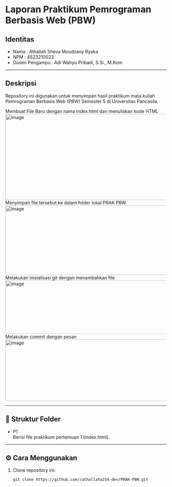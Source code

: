 # Laporan Praktikum Pemrograman Berbasis Web (PBW)

## Identitas
- Nama : Athallah Sheva Moudzany Ryaka  
- NPM  : 4523210023  
- Dosen Pengampu : 	Adi Wahyu Pribadi, S.Si., M.Kom  

---

## Deskripsi
Repository ini digunakan untuk menyimpan hasil praktikum mata kuliah Pemrograman Berbasis Web (PBW) Semester 5 di Universitas Pancasila.

Membuat File Baru dengan nama index.html dan menuliskan kode HTML
<img width="822" height="268" alt="image" src="https://github.com/user-attachments/assets/8a831bd0-2a20-420f-b110-237b7dbaac6c" />
Menyimpan file tersebut ke dalam folder lokal PRAK PBW
<img width="713" height="217" alt="image" src="https://github.com/user-attachments/assets/422772ea-79dd-4769-8670-edcb74541fa0" />
Melakukan inisialisasi git dengan menambahkan file
<img width="538" height="167" alt="image" src="https://github.com/user-attachments/assets/d2f6bd9f-cea7-4e8a-a25a-a91a84cc222c" />
Melakukan commit dengan pesan
<img width="608" height="192" alt="image" src="https://github.com/user-attachments/assets/d4120c19-5715-452a-bb7e-ad93ad42edd9" />



---

## 📂 Struktur Folder
- P1  
  Berisi file praktikum pertemuan 1 (index.html).

---

## ⚙ Cara Menggunakan
1. Clone repository ini:
   ```bash
   git clone https://github.com//athallaha254-dev/PRAK-PBW.git
